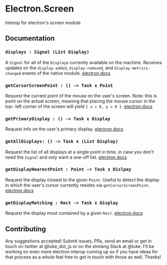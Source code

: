 # Electron.Screen
Interop for electron's screen module

## Documentation


### `displays : Signal (List Display)`

A `Signal` for all of the `Display`s currently available on the machine.
Receives updates on the `display-added`, `display-removed`, and
`display-metrics-changed` events of the native module.
[electron docs](https://github.com/atom/electron/blob/master/docs/api/screen.md#events)

### `getCursorScreenPoint : () -> Task x Point`

Request the current point of the mouse on the user's screen. Note: this is
point on the actual screen, meaning that placing the mouse cursor in the top-
left corner of the screen will yield `{ x = 0, y = 0 }`.
[electron docs](https://github.com/atom/electron/blob/master/docs/api/screen.md#screengetcursorscreenpoint)

### `getPrimaryDisplay : () -> Task x Display`

Request info on the user's primary display.
[electron docs](https://github.com/atom/electron/blob/master/docs/api/screen.md#screengetprimarydisplay)

### `getAllDisplays: () -> Task x (List Display)`

Request the list of all displays at a single point in time, in case you don't
need the `Signal` and only want a one-off list.
[electron docs](https://github.com/atom/electron/blob/master/docs/api/screen.md#screengetalldisplays)

### `getDisplayNearestPoint : Point -> Task x Dislpay`

Request the display closest to the given `Point`. Useful to detect the display
in which the user's cursor currently resides via `getCursorScreenPoint`.
[electron docs](https://github.com/atom/electron/blob/master/docs/api/screen.md#screengetprimarydisplay)

### `getDisplayMatching : Rect -> Task x Display`

Request the display most contained by a given `Rect`.
[electron docs](https://github.com/atom/electron/blob/master/docs/api/screen.md#screengetdisplaymatchingrect)

## Contributing

Any suggestions accepted! Submit issues, PRs, send an email or get in touch on
twitter at @luke_dot_js or on the elmlang Slack at @luke. I'll be working on
even more electron interop coming up so if you have ideas for that process as a
whole feel free to get in touch with those as well. Thanks!
